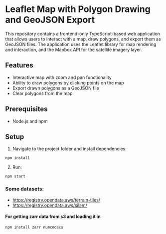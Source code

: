 # Leaflet Map with Polygon Drawing and GeoJSON Export

This repository contains a frontend-only TypeScript-based web application that allows users to interact with a map, draw polygons, and export them as GeoJSON files. The application uses the Leaflet library for map rendering and interaction, and the Mapbox API for the satellite imagery layer.

## Features

- Interactive map with zoom and pan functionality
- Ability to draw polygons by clicking points on the map
- Export drawn polygons as a GeoJSON file
- Clear polygons from the map

## Prerequisites

- Node.js and npm

## Setup

1. Navigate to the project folder and install dependencies:

`npm install`


2. Run:

`npm start`

### Some datasets:

- https://registry.opendata.aws/terrain-tiles/
- https://registry.opendata.aws/silam/

#### For getting zarr data from s3 and loading it in

`npm install zarr numcodecs`